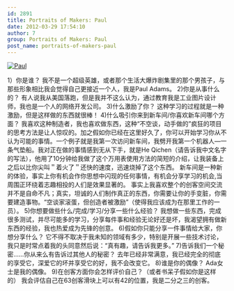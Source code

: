 ```yaml
---
id: 2891
title: Portraits of Makers: Paul
date: 2012-03-29 17:54:10
author: 7
group: Portraits of Makers: Paul
post_name: portraits-of-makers-paul
---
```




[![Paul](http://farm7.staticflickr.com/6101/7000526667_6d5a3b2c77_z.jpg "Paul")](http://www.flickr.com/photos/76398697@N08/7000526667/)

1）你是谁？ 我不是一个超级英雄，或者那个生活大爆炸剧集里的那个男孩子，与那些形象相比我会觉得自己更接近一个人，我是Paul Adams。 2)你是从事什么的？ 有人说我从美国落跑，但是我并不这么认为，通过教育我是工业图片设计师，我也是一个人的网络开发公司。 3)什么激励了你？ 这种学习的过程就是一种激励，但是这样做的东西就很棒！ 4)什么吸引你来到新车间/你喜欢新车间哪个方面？ 我喜欢这种制造者，我也喜欢做东西，这种“不空谈，动手做的”疯狂的项目的思考方法是让人惊叹的。加之假如你已经在这里好久了，你可以开始学习你从不认为可能的事情。一个例子就是我第一次访问新车间，我劈开我第一个机器人—一条气垫船。我对正在做的事情感到无从下手，就是He Qichen（请告诉我中文名字的写法），他用了10分钟给我做了这个万用表使用方法的简短的介绍，让我装备上之后以比你尖叫＂着火了＂还快的速度，迅速烧掉了这个东西。 新车间是一种新的体验，事实上你有机会作你思想中闪现的任何事情，有机会分享学习的机会,当周围正环绕着志趣相投的人们是效果显著的。 事实上我喜欢整个的创客空间交流并不是自命不凡；真实，坦诚的人们制作真正的东西，你需要让你的手变脏，你需要建造事物。“空谈家滚蛋，但创造者被激励”（使得我应该成为在那里工作的一员）。 5)你想要做些什么/完成/学习/分享一些什么经验？ 我想做一些东西，完成很多测试，并尽可能多的学习，分享每件事和经验无论好还是坏，我渴望拥有做新东西的经验，我也热爱成为先锋的创意。 6)假如你只能分享一件事情给大家，你想分享什么？ 它不得不取决于我未知的领域有多少，特别是开展一些技术讨论，我只是时常点着我的头同意然后说：“真有趣，请告诉我更多。” 7)告诉我们一个秘密……你从来么有告诉过其他人的秘密？ 去年已经非常满意，我已经完全的彻底的享受它，深爱它的坏并享受它的好，我不会改变它。 8)谁是你的偶像？ Ada女士是我的偶像。 9)在创客方面你会怎样评价自己？（或者书呆子假如你是这样的） 我会评估自己在63创客滑块上可以有42的位置，我是二分之三的创客。
